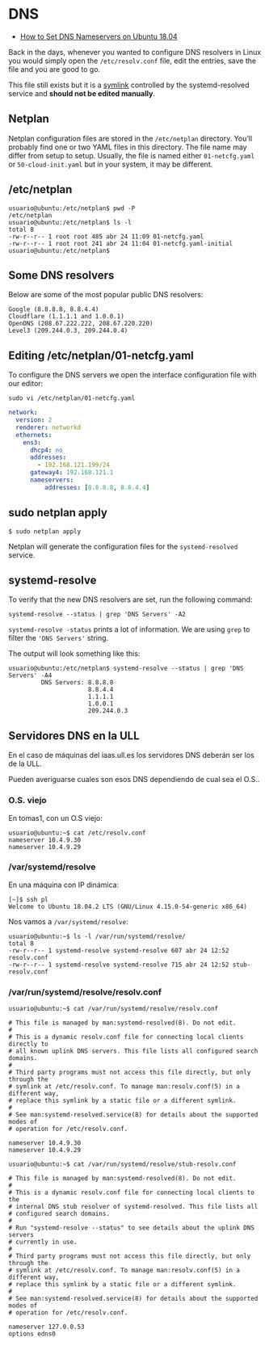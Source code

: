 # DNS


* [How to Set DNS Nameservers on Ubuntu 18.04](https://linuxize.com/post/how-to-set-dns-nameservers-on-ubuntu-18-04/)

Back in the days, whenever you wanted to configure DNS resolvers in Linux you would simply open the `/etc/resolv.conf` file, edit the entries, save the file and you are good to go. 

This file still exists but it is a [symlink](https://linuxize.com/post/how-to-create-symbolic-links-in-linux-using-the-ln-command/) controlled by the systemd-resolved service and **should not be edited manually**.

## Netplan

Netplan configuration files are stored in the `/etc/netplan` directory. You’ll probably find one or two YAML files in this directory. The file name may differ from setup to setup. Usually, the file is named either `01-netcfg.yaml` or `50-cloud-init.yaml` but in your system, it may be different.

## /etc/netplan

```
usuario@ubuntu:/etc/netplan$ pwd -P
/etc/netplan
usuario@ubuntu:/etc/netplan$ ls -l
total 8
-rw-r--r-- 1 root root 485 abr 24 11:09 01-netcfg.yaml
-rw-r--r-- 1 root root 241 abr 24 11:04 01-netcfg.yaml-initial
usuario@ubuntu:/etc/netplan$
```

## Some DNS resolvers

Below are some of the most popular public DNS resolvers:

```
Google (8.8.8.8, 8.8.4.4)
Cloudflare (1.1.1.1 and 1.0.0.1)
OpenDNS (208.67.222.222, 208.67.220.220)
Level3 (209.244.0.3, 209.244.0.4)
```

## Editing /etc/netplan/01-netcfg.yaml

To configure the DNS servers we open the interface configuration file with our editor:

```
sudo vi /etc/netplan/01-netcfg.yaml
```

```yml
network:
  version: 2
  renderer: networkd
  ethernets:
    ens3:
      dhcp4: no
      addresses:
        - 192.168.121.199/24
      gateway4: 192.168.121.1
      nameservers:
          addresses: [8.8.8.8, 8.8.4.4]
```

## sudo netplan apply

```
$ sudo netplan apply
```

Netplan will generate the configuration files for the `systemd-resolved` service.

## systemd-resolve

To verify that the new DNS resolvers are set, run the following command:

```
systemd-resolve --status | grep 'DNS Servers' -A2
```

`systemd-resolve -status` prints a lot of information.
We are using `grep` to filter the `'DNS Servers'` string. 

The output will look something like this:

```
usuario@ubuntu:/etc/netplan$ systemd-resolve --status | grep 'DNS Servers' -A4
         DNS Servers: 8.8.8.8
                      8.8.4.4
                      1.1.1.1
                      1.0.0.1
                      209.244.0.3
```

## Servidores DNS en la ULL

En el caso de máquinas del iaas.ull.es los servidores DNS deberán ser los de la ULL. 

Pueden averiguarse cuales son esos DNS dependiendo de cual sea el O.S.. 

### O.S. viejo

En tomas1, con un O.S viejo:

```
usuario@ubuntu:~$ cat /etc/resolv.conf
nameserver 10.4.9.30
nameserver 10.4.9.29
```

### /var/systemd/resolve

En una máquina con IP dinámica:

```
[~]$ ssh pl
Welcome to Ubuntu 18.04.2 LTS (GNU/Linux 4.15.0-54-generic x86_64)
```

Nos vamos a `/var/systemd/resolve`:

```
usuario@ubuntu:~$ ls -l /var/run/systemd/resolve/
total 8
-rw-r--r-- 1 systemd-resolve systemd-resolve 607 abr 24 12:52 resolv.conf
-rw-r--r-- 1 systemd-resolve systemd-resolve 715 abr 24 12:52 stub-resolv.conf
```

### /var/run/systemd/resolve/resolv.conf

```
usuario@ubuntu:~$ cat /var/run/systemd/resolve/resolv.conf
```

```
# This file is managed by man:systemd-resolved(8). Do not edit.
#
# This is a dynamic resolv.conf file for connecting local clients directly to
# all known uplink DNS servers. This file lists all configured search domains.
#
# Third party programs must not access this file directly, but only through the
# symlink at /etc/resolv.conf. To manage man:resolv.conf(5) in a different way,
# replace this symlink by a static file or a different symlink.
#
# See man:systemd-resolved.service(8) for details about the supported modes of
# operation for /etc/resolv.conf.

nameserver 10.4.9.30
nameserver 10.4.9.29
```

```
usuario@ubuntu:~$ cat /var/run/systemd/resolve/stub-resolv.conf
```

```
# This file is managed by man:systemd-resolved(8). Do not edit.
#
# This is a dynamic resolv.conf file for connecting local clients to the
# internal DNS stub resolver of systemd-resolved. This file lists all
# configured search domains.
#
# Run "systemd-resolve --status" to see details about the uplink DNS servers
# currently in use.
#
# Third party programs must not access this file directly, but only through the
# symlink at /etc/resolv.conf. To manage man:resolv.conf(5) in a different way,
# replace this symlink by a static file or a different symlink.
#
# See man:systemd-resolved.service(8) for details about the supported modes of
# operation for /etc/resolv.conf.

nameserver 127.0.0.53
options edns0
```